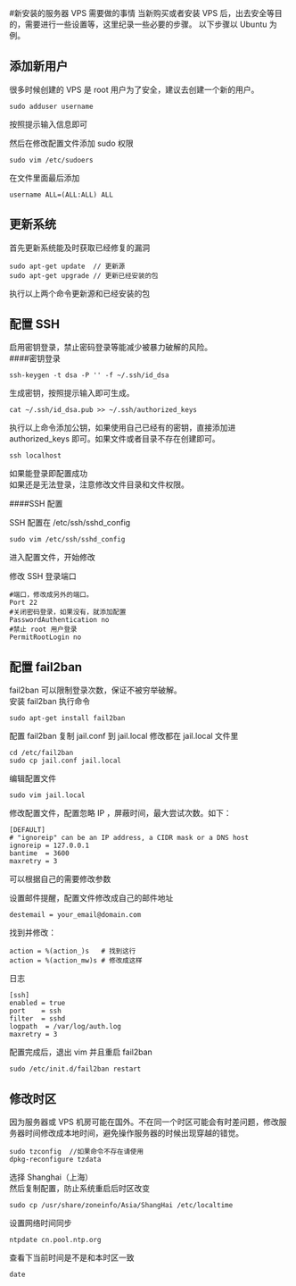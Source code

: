 #新安装的服务器 VPS 需要做的事情
当新购买或者安装 VPS 后，出去安全等目的，需要进行一些设置等，这里纪录一些必要的步骤。
以下步骤以 Ubuntu 为例。

添加新用户
----
很多时候创建的 VPS 是 root 用户为了安全，建议去创建一个新的用户。
 
```
sudo adduser username
```

按照提示输入信息即可

然后在修改配置文件添加 sudo 权限
```
sudo vim /etc/sudoers
```
在文件里面最后添加

```
username ALL=(ALL:ALL) ALL
```
更新系统
----
首先更新系统能及时获取已经修复的漏洞  

```
sudo apt-get update  // 更新源
sudo apt-get upgrade // 更新已经安装的包
```

执行以上两个命令更新源和已经安装的包  

配置 SSH
-----
启用密钥登录，禁止密码登录等能减少被暴力破解的风险。  
####密钥登录

```
ssh-keygen -t dsa -P '' -f ~/.ssh/id_dsa
```

生成密钥，按照提示输入即可生成。


```
cat ~/.ssh/id_dsa.pub >> ~/.ssh/authorized_keys
```

执行以上命令添加公钥，如果使用自己已经有的密钥，直接添加进 authorized_keys 即可。如果文件或者目录不存在创建即可。

```
ssh localhost
```
如果能登录即配置成功  
如果还是无法登录，注意修改文件目录和文件权限。

####SSH 配置

SSH 配置在 /etc/ssh/sshd_config  

```
sudo vim /etc/ssh/sshd_config
```
进入配置文件，开始修改  

修改 SSH 登录端口

```
#端口，修改成另外的端口。
Port 22
#关闭密码登录，如果没有，就添加配置
PasswordAuthentication no  
#禁止 root 用户登录
PermitRootLogin no
```

配置 fail2ban
----

fail2ban 可以限制登录次数，保证不被穷举破解。  
安装 fail2ban 执行命令

```
sudo apt-get install fail2ban
```

配置 fail2ban 复制 jail.conf 到 jail.local 修改都在 jail.local 文件里

```
cd /etc/fail2ban
sudo cp jail.conf jail.local
```

编辑配置文件

```
sudo vim jail.local
```

修改配置文件，配置忽略 IP ，屏蔽时间，最大尝试次数。如下：

```
[DEFAULT]
# "ignoreip" can be an IP address, a CIDR mask or a DNS host
ignoreip = 127.0.0.1
bantime  = 3600
maxretry = 3
```
可以根据自己的需要修改参数  

设置邮件提醒，配置文件修改成自己的邮件地址  

```
destemail = your_email@domain.com
```

找到并修改：

```
action = %(action_)s   # 找到这行
action = %(action_mw)s # 修改成这样
```

日志

```
[ssh]
enabled = true
port    = ssh
filter  = sshd
logpath  = /var/log/auth.log
maxretry = 3
```

配置完成后，退出 vim 并且重启 fail2ban

```
sudo /etc/init.d/fail2ban restart
```

修改时区
----
因为服务器或 VPS 机房可能在国外。不在同一个时区可能会有时差问题，修改服务器时间修改成本地时间，避免操作服务器的时候出现穿越的错觉。  

```
sudo tzconfig  //如果命令不存在请使用
dpkg-reconfigure tzdata  
```
选择 Shanghai（上海）  
然后复制配置，防止系统重启后时区改变  

```
sudo cp /usr/share/zoneinfo/Asia/ShangHai /etc/localtime
```

设置网络时间同步

```
ntpdate cn.pool.ntp.org
```
查看下当前时间是不是和本时区一致  

```
date
```
